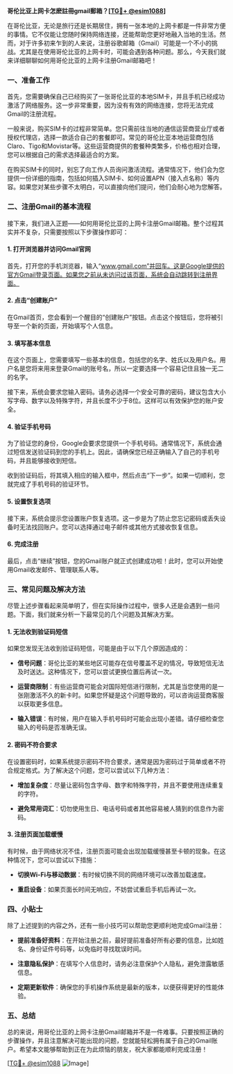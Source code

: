 **哥伦比亚上网卡怎麽註冊gmail郵箱？[[TG💪+ @esim1088](https://t.me/s/esim1088)]**

在哥伦比亚，无论是旅行还是长期居住，拥有一张本地的上网卡都是一件非常方便的事情。它不仅能让您随时保持网络连接，还能帮助您更好地融入当地的生活。然而，对于许多初来乍到的人来说，注册谷歌邮箱（Gmail）可能是一个不小的挑战。尤其是在使用哥伦比亚的上网卡时，可能会遇到各种问题。那么，今天我们就来详细聊聊如何用哥伦比亚的上网卡注册Gmail邮箱吧！

### 一、准备工作

首先，您需要确保自己已经购买了一张哥伦比亚的本地SIM卡，并且手机已经成功激活了网络服务。这一步非常重要，因为没有有效的网络连接，您将无法完成Gmail的注册流程。

一般来说，购买SIM卡的过程非常简单。您只需前往当地的通信运营商营业厅或者授权代理店，选择一款适合自己的套餐即可。常见的哥伦比亚本地运营商包括Claro、Tigo和Movistar等。这些运营商提供的套餐种类繁多，价格也相对合理，您可以根据自己的需求选择最适合的方案。

在购买SIM卡的同时，别忘了向工作人员询问激活流程。通常情况下，他们会为您提供一份详细的指南，包括如何插入SIM卡、如何设置APN（接入点名称）等内容。如果您对某些步骤不太明白，可以直接向他们提问，他们会耐心地为您解答。

### 二、注册Gmail的基本流程

接下来，我们进入正题——如何用哥伦比亚的上网卡注册Gmail邮箱。整个过程其实并不复杂，只需要按照以下步骤操作即可：

#### 1. 打开浏览器并访问Gmail官网

首先，打开您的手机浏览器，输入“www.gmail.com”并回车。这是Google提供的官方Gmail登录页面。如果您之前从未访问过该页面，系统会自动跳转到注册界面。

#### 2. 点击“创建账户”

在Gmail首页，您会看到一个醒目的“创建账户”按钮。点击这个按钮后，您将被引导至一个新的页面，开始填写个人信息。

#### 3. 填写基本信息

在这个页面上，您需要填写一些基本的信息，包括您的名字、姓氏以及用户名。用户名是您将来用来登录Gmail的账号名，所以一定要选择一个容易记住且独一无二的名字。

接下来，系统会要求您输入密码。请务必选择一个安全可靠的密码，建议包含大小写字母、数字以及特殊字符，并且长度不少于8位。这样可以有效保护您的账户安全。

#### 4. 验证手机号码

为了验证您的身份，Google会要求您提供一个手机号码。通常情况下，系统会通过短信发送验证码到您的手机上。因此，请确保您已经正确输入了自己的手机号码，并且能够接收到短信。

收到验证码后，将其填入相应的输入框中，然后点击“下一步”。如果一切顺利，您就完成了手机号码的验证环节。

#### 5. 设置恢复选项

接下来，系统会提示您设置账户恢复选项。这一步是为了防止您忘记密码或丢失设备时无法找回账户。您可以选择通过电子邮件或其他方式接收恢复信息。

#### 6. 完成注册

最后，点击“继续”按钮，您的Gmail账户就正式创建成功啦！此时，您可以开始使用Gmail收发邮件、管理联系人等。

### 三、常见问题及解决方法

尽管上述步骤看起来简单明了，但在实际操作过程中，很多人还是会遇到一些问题。下面，我们就来分析一下最常见的几个问题及其解决方案。

#### 1. 无法收到验证码短信

如果您发现无法收到验证码短信，可能是由于以下几个原因造成的：

- **信号问题**：哥伦比亚的某些地区可能存在信号覆盖不足的情况，导致短信无法及时送达。这种情况下，您可以尝试更换位置后再试一次。
  
- **运营商限制**：有些运营商可能会对国际短信进行限制，尤其是当您使用的是一张刚激活不久的新卡时。如果您怀疑是这个问题导致的，可以咨询运营商客服以获取更多信息。

- **输入错误**：有时候，用户在输入手机号码时可能会出现小差错。请仔细检查您输入的号码是否准确无误。

#### 2. 密码不符合要求

在设置密码时，如果系统提示密码不符合要求，通常是因为密码过于简单或者不符合规定格式。为了解决这个问题，您可以尝试以下几种方法：

- **增加复杂度**：尽量让密码包含字母、数字和特殊字符，并且不要使用连续重复的字符。
  
- **避免常用词汇**：切勿使用生日、电话号码或者其他容易被人猜到的信息作为密码。

#### 3. 注册页面加载缓慢

有时候，由于网络状况不佳，注册页面可能会出现加载缓慢甚至卡顿的现象。在这种情况下，您可以尝试以下措施：

- **切换Wi-Fi与移动数据**：有时候切换不同的网络环境可以改善加载速度。
  
- **重启设备**：如果页面长时间无响应，不妨尝试重启手机后再试一次。

### 四、小贴士

除了上述提到的内容之外，还有一些小技巧可以帮助您更顺利地完成Gmail注册：

- **提前准备好资料**：在开始注册之前，最好提前准备好所有必要的信息，比如姓名、身份证件号码等，以免临时寻找耽误时间。
  
- **注意隐私保护**：在填写个人信息时，请务必注意保护个人隐私，避免泄露敏感信息。
  
- **定期更新软件**：确保您的手机操作系统是最新的版本，以便获得更好的性能体验。

### 五、总结

总的来说，用哥伦比亚的上网卡注册Gmail邮箱并不是一件难事。只要按照正确的步骤操作，并且注意解决可能出现的问题，您就能轻松拥有属于自己的Gmail账户。希望本文能够帮助到正在为此烦恼的朋友，祝大家都能顺利完成注册！

[[TG💪+ @esim1088](https://t.me/s/esim1088) ![Image](https://i.postimg.cc/4NQfJmqS/Snipaste-2025-05-13-00-14-12.png)]